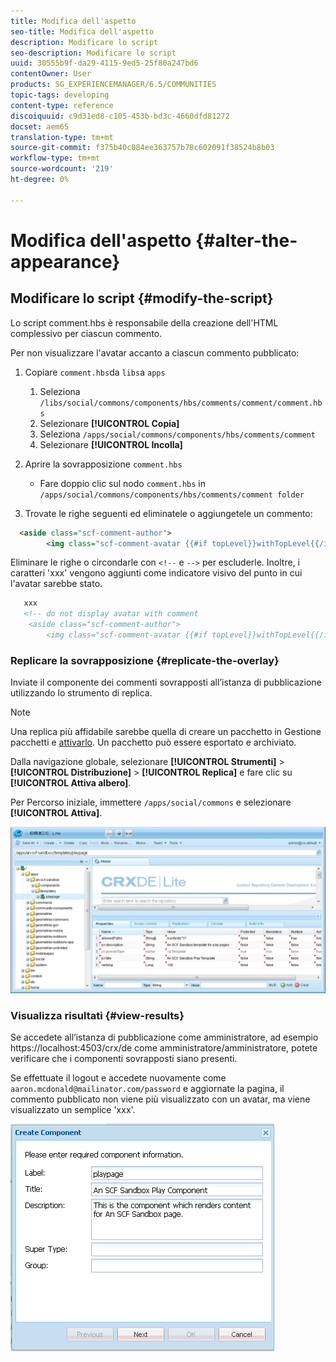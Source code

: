 ```yaml
---
title: Modifica dell'aspetto
seo-title: Modifica dell'aspetto
description: Modificare lo script
seo-description: Modificare lo script
uuid: 30555b9f-da29-4115-9ed5-25f80a247bd6
contentOwner: User
products: SG_EXPERIENCEMANAGER/6.5/COMMUNITIES
topic-tags: developing
content-type: reference
discoiquuid: c9d31ed8-c105-453b-bd3c-4660dfd81272
docset: aem65
translation-type: tm+mt
source-git-commit: f375b40c084ee363757b78c602091f38524b8b03
workflow-type: tm+mt
source-wordcount: '219'
ht-degree: 0%

---
```



# Modifica dell&#39;aspetto {#alter-the-appearance}

## Modificare lo script {#modify-the-script}

Lo script comment.hbs è responsabile della creazione dell&#39;HTML complessivo per ciascun commento.

Per non visualizzare l&#39;avatar accanto a ciascun commento pubblicato:

1. Copiare `comment.hbs`da `libs`a `apps`

   1. Seleziona `/libs/social/commons/components/hbs/comments/comment/comment.hbs`
   1. Selezionare **[!UICONTROL Copia]**
   1. Seleziona `/apps/social/commons/components/hbs/comments/comment`
   1. Selezionare **[!UICONTROL Incolla]**

1. Aprire la sovrapposizione `comment.hbs`

   * Fare doppio clic sul nodo `comment.hbs` in `/apps/social/commons/components/hbs/comments/comment folder`

1. Trovate le righe seguenti ed eliminatele o aggiungetele un commento:

```xml
  <aside class="scf-comment-author">
        <img class="scf-comment-avatar {{#if topLevel}}withTopLevel{{/if}}" src="{{author.avatarUrl}}"></img>
```

Eliminare le righe o circondarle con `<!--` e `-->` per escluderle. Inoltre, i caratteri &#39;xxx&#39; vengono aggiunti come indicatore visivo del punto in cui l&#39;avatar sarebbe stato.

```xml
   xxx
   <!-- do not display avatar with comment
    <aside class="scf-comment-author">
        <img class="scf-comment-avatar {{#if topLevel}}withTopLevel{{/if}}" src="{{author.avatarUrl}}"></img>
```

### Replicare la sovrapposizione {#replicate-the-overlay}

Inviate il componente dei commenti sovrapposti all’istanza di pubblicazione utilizzando lo strumento di replica.

>[!NOTE]
>
>Una replica più affidabile sarebbe quella di creare un pacchetto in Gestione pacchetti e [attivarlo](/help/sites-administering/package-manager.md#replicating-packages). Un pacchetto può essere esportato e archiviato.

Dalla navigazione globale, selezionare **[!UICONTROL Strumenti]** > **[!UICONTROL Distribuzione]** > **[!UICONTROL Replica]** e fare clic su **[!UICONTROL Attiva albero]**.

Per Percorso iniziale, immettere `/apps/social/commons` e selezionare **[!UICONTROL Attiva]**.

![verify-content-template](assets/verify-content-template.png)

### Visualizza risultati {#view-results}

Se accedete all’istanza di pubblicazione come amministratore, ad esempio https://localhost:4503/crx/de come amministratore/amministratore, potete verificare che i componenti sovrapposti siano presenti.

Se effettuate il logout e accedete nuovamente come `aaron.mcdonald@mailinator.com/password` e aggiornate la pagina, il commento pubblicato non viene più visualizzato con un avatar, ma viene visualizzato un semplice &#39;xxx&#39;.

![create-template-component](assets/create-template-component.png)

